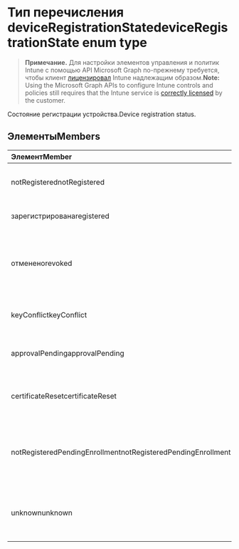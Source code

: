 # <a name="deviceregistrationstate-enum-type"></a><span data-ttu-id="43d6d-101">Тип перечисления deviceRegistrationState</span><span class="sxs-lookup"><span data-stu-id="43d6d-101">deviceRegistrationState enum type</span></span>

> <span data-ttu-id="43d6d-102">**Примечание.** Для настройки элементов управления и политик Intune с помощью API Microsoft Graph по-прежнему требуется, чтобы клиент [лицензировал](https://go.microsoft.com/fwlink/?linkid=839381) Intune надлежащим образом.</span><span class="sxs-lookup"><span data-stu-id="43d6d-102">**Note:** Using the Microsoft Graph APIs to configure Intune controls and policies still requires that the Intune service is [correctly licensed](https://go.microsoft.com/fwlink/?linkid=839381) by the customer.</span></span>

<span data-ttu-id="43d6d-103">Состояние регистрации устройства.</span><span class="sxs-lookup"><span data-stu-id="43d6d-103">Device registration status.</span></span>
## <a name="members"></a><span data-ttu-id="43d6d-104">Элементы</span><span class="sxs-lookup"><span data-stu-id="43d6d-104">Members</span></span>
|<span data-ttu-id="43d6d-105">Элемент</span><span class="sxs-lookup"><span data-stu-id="43d6d-105">Member</span></span>|<span data-ttu-id="43d6d-106">Значение</span><span class="sxs-lookup"><span data-stu-id="43d6d-106">Value</span></span>|<span data-ttu-id="43d6d-107">Описание</span><span class="sxs-lookup"><span data-stu-id="43d6d-107">Description</span></span>|
|:---|:---|:---|
|<span data-ttu-id="43d6d-108">notRegistered</span><span class="sxs-lookup"><span data-stu-id="43d6d-108">notRegistered</span></span>|<span data-ttu-id="43d6d-109">0</span><span class="sxs-lookup"><span data-stu-id="43d6d-109">0</span></span>|<span data-ttu-id="43d6d-110">Устройство не зарегистрирован.</span><span class="sxs-lookup"><span data-stu-id="43d6d-110">The device is not registered.</span></span>|
|<span data-ttu-id="43d6d-111">зарегистрирована</span><span class="sxs-lookup"><span data-stu-id="43d6d-111">registered</span></span>|<span data-ttu-id="43d6d-112">2</span><span class="sxs-lookup"><span data-stu-id="43d6d-112">2</span></span>|<span data-ttu-id="43d6d-113">Зарегистрированные устройства.</span><span class="sxs-lookup"><span data-stu-id="43d6d-113">The device is registered.</span></span>|
|<span data-ttu-id="43d6d-114">отменено</span><span class="sxs-lookup"><span data-stu-id="43d6d-114">revoked</span></span>|<span data-ttu-id="43d6d-115">3</span><span class="sxs-lookup"><span data-stu-id="43d6d-115">3</span></span>|<span data-ttu-id="43d6d-116">Устройства был заблокирован, очистить или не поддерживается.</span><span class="sxs-lookup"><span data-stu-id="43d6d-116">The device has been blocked, wiped or retired.</span></span>|
|<span data-ttu-id="43d6d-117">keyConflict</span><span class="sxs-lookup"><span data-stu-id="43d6d-117">keyConflict</span></span>|<span data-ttu-id="43d6d-118">4</span><span class="sxs-lookup"><span data-stu-id="43d6d-118">4</span></span>|<span data-ttu-id="43d6d-119">Устройство имеет конфликты ключа.</span><span class="sxs-lookup"><span data-stu-id="43d6d-119">The device has a key conflict.</span></span>|
|<span data-ttu-id="43d6d-120">approvalPending</span><span class="sxs-lookup"><span data-stu-id="43d6d-120">approvalPending</span></span>|<span data-ttu-id="43d6d-121">5</span><span class="sxs-lookup"><span data-stu-id="43d6d-121">5</span></span>|<span data-ttu-id="43d6d-122">Устройство ожидает утверждения.</span><span class="sxs-lookup"><span data-stu-id="43d6d-122">The device is pending approval.</span></span>|
|<span data-ttu-id="43d6d-123">certificateReset</span><span class="sxs-lookup"><span data-stu-id="43d6d-123">certificateReset</span></span>|<span data-ttu-id="43d6d-124">6</span><span class="sxs-lookup"><span data-stu-id="43d6d-124">6</span></span>|<span data-ttu-id="43d6d-125">Устройство сертификат был изменен.</span><span class="sxs-lookup"><span data-stu-id="43d6d-125">The device certificate has been reset.</span></span>|
|<span data-ttu-id="43d6d-126">notRegisteredPendingEnrollment</span><span class="sxs-lookup"><span data-stu-id="43d6d-126">notRegisteredPendingEnrollment</span></span>|<span data-ttu-id="43d6d-127">7</span><span class="sxs-lookup"><span data-stu-id="43d6d-127">7</span></span>|<span data-ttu-id="43d6d-128">Устройства не зарегистрирована и ожидающие заявок через Интернет.</span><span class="sxs-lookup"><span data-stu-id="43d6d-128">The device is not registered and pending enrollment.</span></span>|
|<span data-ttu-id="43d6d-129">unknown</span><span class="sxs-lookup"><span data-stu-id="43d6d-129">unknown</span></span>|<span data-ttu-id="43d6d-130">8</span><span class="sxs-lookup"><span data-stu-id="43d6d-130">8</span></span>|<span data-ttu-id="43d6d-131">Состояние регистрации устройства неизвестно.</span><span class="sxs-lookup"><span data-stu-id="43d6d-131">The device registration status is unknown.</span></span>|



